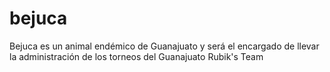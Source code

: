 # bejuca
Bejuca es un animal endémico de Guanajuato y será el encargado de llevar la administración de los torneos del Guanajuato Rubik's Team
